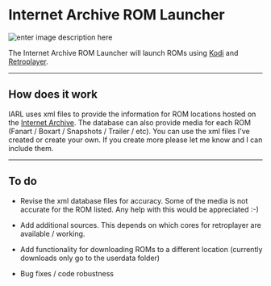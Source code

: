 Internet Archive ROM Launcher
==========================
![enter image description here](https://raw.githubusercontent.com/zach-morris/Internet-Archive-ROM-Launcher/master/plugin.program.iarl/fanart.jpg)

The Internet Archive ROM Launcher will launch ROMs using [Kodi](http://kodi.tv) and [Retroplayer](https://github.com/garbear/xbmc).

----------

How does it work
-------------

IARL uses xml files to provide the information for ROM locations hosted on the [Internet Archive](https://archive.org).  The database can also provide media for each ROM (Fanart / Boxart / Snapshots / Trailer / etc).   You can use the xml files I've created or create your own.  If you create more please let me know and I can include them.

----------

To do
-------------------

 - Revise the xml database files for accuracy.  Some of the media is not
   accurate for the ROM listed.  Any help with this would be appreciated
   :-)
   
 - Add additional sources.  This depends on which cores for
   retroplayer are available / working.
   
 - Add functionality for downloading ROMs to a different location (currently downloads only go to the userdata folder)

 - Bug fixes / code robustness
